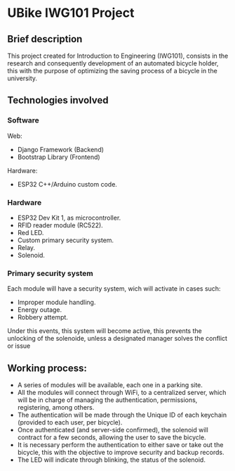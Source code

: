 # UBike IWG101 Project

## Brief description

This project created for Introduction to Engineering (IWG101), consists in the research and consequently development 
of an automated bicycle holder, this with the purpose of optimizing the saving process of a bicycle in the university.

## Technologies involved

### Software

Web:
- Django Framework (Backend)
- Bootstrap Library (Frontend)

Hardware:
- ESP32 C++/Arduino custom code.

### Hardware

- ESP32 Dev Kit 1, as microcontroller.
- RFID reader module (RC522).
- Red LED.
- Custom primary security system.
- Relay.
- Solenoid.

### Primary security system
Each module will have a security system, wich will activate in cases such:
- Improper module handling.
- Energy outage.
- Robbery attempt.

Under this events, this system will become active, this prevents the unlocking of the solenoide, unless a designated manager solves the conflict or issue


## Working process:
- A series of modules will be available, each one in a parking site.
- All the modules will connect through WiFi, to a centralized server, which will be in charge of managing the authentication, permissions, registering, among others.
- The authentication will be made through the Unique ID of each keychain (provided to each user, per bicycle).
- Once authenticated (and server-side confirmed), the solenoid will contract for a few seconds, allowing the user to save the bicycle.
- It is necessary perform the authentication to either save or take out the bicycle, this with the objective to improve security and backup records.
- The LED will indicate through blinking, the status of the solenoid.
